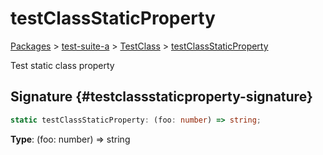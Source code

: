 # testClassStaticProperty

[Packages](/) \> [test-suite-a](/test-suite-a/) \> [TestClass](/test-suite-a/testclass-class/) \> [testClassStaticProperty](/test-suite-a/testclass-class/testclassstaticproperty-property)

Test static class property

## Signature {#testclassstaticproperty-signature}

```typescript
static testClassStaticProperty: (foo: number) => string;
```

**Type**: (foo: number) =\> string
